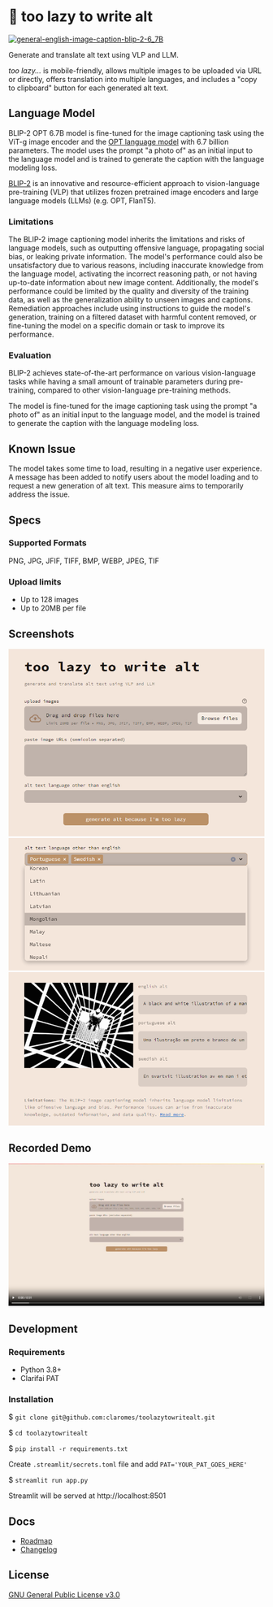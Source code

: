 # 🦥 too lazy to write alt

[![general-english-image-caption-blip-2-6_7B](https://clarifai.com/api/salesforce/blip/models/general-english-image-caption-blip-2-6_7B/badge)](https://clarifai.com/salesforce/blip/models/general-english-image-caption-blip-2-6_7B)

Generate and translate alt text using VLP and LLM.

*too lazy...* is mobile-friendly, allows multiple images to be uploaded via URL or directly, offers translation into multiple languages, and includes a "copy to clipboard" button for each generated alt text.

## Language Model

BLIP-2 OPT 6.7B model is fine-tuned for the image captioning task using the ViT-g image encoder and the [OPT language model](https://arxiv.org/pdf/2205.01068.pdf) with 6.7 billion parameters. The model uses the prompt "a photo of" as an initial input to the language model and is trained to generate the caption with the language modeling loss.

[BLIP-2](https://arxiv.org/pdf/2301.12597.pdf) is an innovative and resource-efficient approach to vision-language pre-training (VLP) that utilizes frozen pretrained image encoders and large language models (LLMs) (e.g. OPT, FlanT5).

### Limitations

The BLIP-2 image captioning model inherits the limitations and risks of language models, such as outputting offensive language, propagating social bias, or leaking private information. The model's performance could also be unsatisfactory due to various reasons, including inaccurate knowledge from the language model, activating the incorrect reasoning path, or not having up-to-date information about new image content. Additionally, the model's performance could be limited by the quality and diversity of the training data, as well as the generalization ability to unseen images and captions. Remediation approaches include using instructions to guide the model's generation, training on a filtered dataset with harmful content removed, or fine-tuning the model on a specific domain or task to improve its performance.

### Evaluation
BLIP-2 achieves state-of-the-art performance on various vision-language tasks while having a small amount of trainable parameters during pre-training, compared to other vision-language pre-training methods.

The model is fine-tuned for the image captioning task using the prompt "a photo of" as an initial input to the language model, and the model is trained to generate the caption with the language modeling loss.

## Known Issue

The model takes some time to load, resulting in a negative user experience. A message has been added to notify users about the model loading and to request a new generation of alt text. This measure aims to temporarily address the issue.

## Specs

### Supported Formats

PNG, JPG, JFIF, TIFF, BMP, WEBP, JPEG, TIF

### Upload limits

- Up to 128 images
- Up to 20MB per file

## Screenshots

![too lazy to write alt](docs/toolazy1.jpg)
![too lazy to write alt](docs/toolazy2.jpg)
![too lazy to write alt](docs/toolazy3.jpg)

## Recorded Demo

[![recorded demo](docs/toolazy.jpg)](https://github-production-user-asset-6210df.s3.amazonaws.com/28742647/269129725-aa51a9f4-ca56-4a31-83aa-992c3de98694.mp4)

## Development

### Requirements

- Python 3.8+
- Clarifai PAT

### Installation

$ `git clone git@github.com:claromes/toolazytowritealt.git`

$ `cd toolazytowritealt`

$ `pip install -r requirements.txt`

Create `.streamlit/secrets.toml` file and add `PAT='YOUR_PAT_GOES_HERE'`

$ `streamlit run app.py`

Streamlit will be served at http://localhost:8501

## Docs

- [Roadmap](docs/ROADMAP.md)
- [Changelog](docs/CHANGELOG.md)

## License

[GNU General Public License v3.0](LICENSE)
